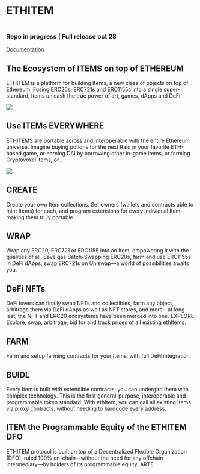 # ETHITEM

<img scr="https://raw.githubusercontent.com/b-u-i-d-l/ethItem/master/assets/img/awesome.gif">

### Repo in progress | Full release oct 28

<a href="https://ethitem.com/doc.html">Documentation</a>

## The Ecosystem of ITEMS on top of ETHEREUM

ETHITEM is a platform for building Items, a new class of objects on top of Ethereum. Fusing ERC20s, ERC721s and ERC1155s into a single super-standard, Items unleash the true power of art, games, dApps and DeFi.

<img src="https://raw.githubusercontent.com/b-u-i-d-l/ethItem/master/assets/img/1_ckALGI-SzWI7BGmQzhmvUg.jpg">

## Use ITEMs EVERYWHERE

ETHITEMS are portable across and interoperable with the entire Ethereum universe. Imagine buying potions for the next Raid in your favorite ETH-based game, or earning DAI by borrowing other in-game Items, or farming Cryptovoxel items, or...

<img src="https://raw.githubusercontent.com/b-u-i-d-l/ethItem/master/assets/img/1_c_Awlx7NIZ_GnJI2Y5KBZg.jpg">

## CREATE

Create your own Item collections. Set owners (wallets and contracts able to mint Items) for each, and program extensions for every individual Item, making them truly portable.

## WRAP

Wrap any ERC20, ERC721 or ERC1155 into an Item, empowering it with the qualities of all. Save gas Batch-Swapping ERC20s, farm and use ERC1155s in DeFi dApps, swap ERC721s on Uniswap—a world of possibilities awaits you.

## DeFi NFTs

DeFi lovers can finally swap NFTs and collectibles, farm any object, arbitrage them via DeFi dApps as well as NFT stores, and more—at long last, the NFT and ERC20 ecosystems have been merged into one.
EXPLORE Explore, swap, arbitrage, bid for and track prices of all existing ethItems.

## FARM

Farm and setup farming contracts for your Items, with full DeFi integration.

## BUIDL

Every Item is built with extendible contracts; you can undergird them with complex technology. This is the first general-purpose, interoperable and programmable token standard. With ethItem, you can call all existing Items via proxy contracts, without needing to hardcode every address.

## ITEM the Programmable Equity of the ETHITEM DFO

ETHITEM protocol is built on top of a Decentralized Flexible Organization (DFO), ruled 100% on-chain—without the need for any offchain intermediary—by holders of its programmable equity, ARTE.
